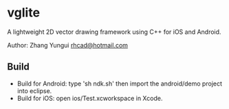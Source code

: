 vglite
======
A lightweight 2D vector drawing framework using C++ for iOS and Android.

Author: Zhang Yungui <rhcad@hotmail.com>

Build
------
* Build for Android: type 'sh ndk.sh' then import the android/demo project into eclipse.
* Build for iOS: open ios/Test.xcworkspace in Xcode.
